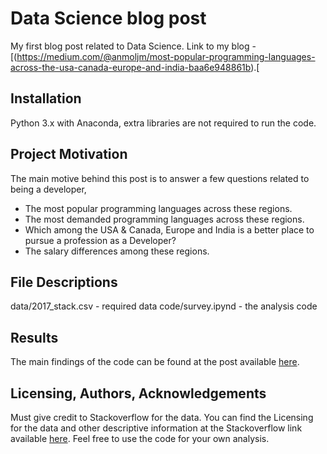 # Data Science blog post
My first blog post related to Data Science.
Link to my blog - [(https://medium.com/@anmoljm/most-popular-programming-languages-across-the-usa-canada-europe-and-india-baa6e948861b).[
## Installation
Python 3.x with Anaconda, extra libraries are not required to run the code.

## Project Motivation
The main motive behind this post is to answer a few questions related to being a developer,
- The most popular programming languages across these regions.
- The most demanded programming languages across these regions.
- Which among the USA & Canada, Europe and India is a better place to pursue a profession as a Developer?
- The salary differences among these regions.

## File Descriptions
data/2017_stack.csv - required data
code/survey.ipynd - the analysis code

## Results
The main findings of the code can be found at the post available [here](https://medium.com/@anmoljm/most-popular-programming-languages-across-the-usa-canada-europe-and-india-baa6e948861b).

## Licensing, Authors, Acknowledgements
Must give credit to Stackoverflow for the data. You can find the Licensing for the data and other descriptive information at the Stackoverflow link available [here](https://insights.stackoverflow.com/survey).
Feel free to use the code for your own analysis.
